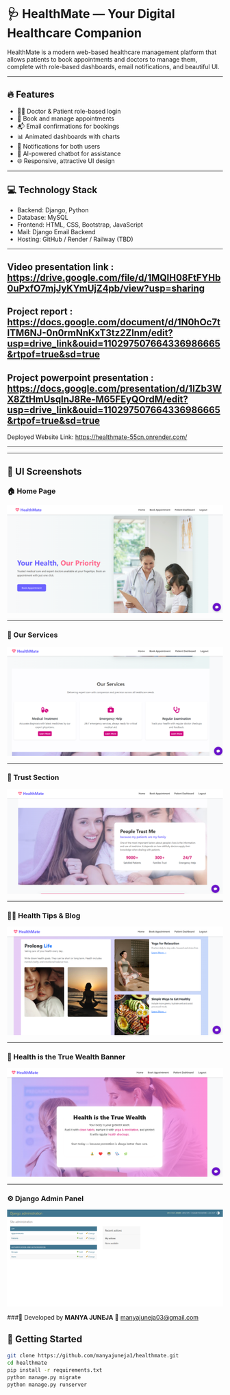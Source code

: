 # 🩺 HealthMate — Your Digital Healthcare Companion

HealthMate is a modern web-based healthcare management platform that allows patients to book appointments and doctors to manage them, complete with role-based dashboards, email notifications, and beautiful UI.

---

## 🔥 Features

- 👨‍⚕️ Doctor & Patient role-based login
- 📅 Book and manage appointments
- 📬 Email confirmations for bookings
- 📊 Animated dashboards with charts
- 🔔 Notifications for both users
- 🤖 AI-powered chatbot for assistance
- 🌐 Responsive, attractive UI design

---

## 💻 Technology Stack

- Backend: Django, Python
- Database: MySQL
- Frontend: HTML, CSS, Bootstrap, JavaScript
- Mail: Django Email Backend
- Hosting: GitHub / Render / Railway (TBD)

---
Video presentation link : https://drive.google.com/file/d/1MQIH08FtFYHb0uPxfO7mjJyKYmUjZ4pb/view?usp=sharing
---

Project report : https://docs.google.com/document/d/1N0hOc7tITM6NJ-0n0rmNnKxT3tz2Zlnm/edit?usp=drive_link&ouid=110297507664336986665&rtpof=true&sd=true
---

Project powerpoint presentation : https://docs.google.com/presentation/d/1IZb3WX8ZtHmUsqInJ8Re-M65FEyQOrdM/edit?usp=drive_link&ouid=110297507664336986665&rtpof=true&sd=true
---

Deployed Website Link: https://healthmate-55cn.onrender.com/

---

---

## 📸 UI Screenshots

### 🏠 Home Page
![Home Page](App/static/images/screenshots/homepage.png)

---

### 🧰 Our Services
![Services Section](App/static/images/screenshots/services.png)

---

### 💖 Trust Section
![Trust](App/static/images/screenshots/trust_section.png)

---

### 🧘‍♀️ Health Tips & Blog
![Blog](App/static/images/screenshots/blog_section.png)

---

### 💎 Health is the True Wealth Banner
![Wealth Banner](App/static/images/screenshots/wealth_banner.png)

---

### ⚙️ Django Admin Panel
![Admin Panel](App/static/images/screenshots/admin_dashboard.png)

###👤 Developed by
**MANYA JUNEJA**
📧 manyajuneja03@gmail.com

## 🚀 Getting Started

```bash
git clone https://github.com/manyajuneja1/healthmate.git
cd healthmate
pip install -r requirements.txt
python manage.py migrate
python manage.py runserver


